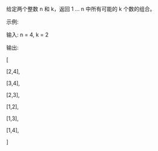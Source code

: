 给定两个整数 n 和 k，返回 1 ... n 中所有可能的 k 个数的组合。

示例:

输入: n = 4, k = 2

输出:

[

  [2,4],
  
  [3,4],
  
  [2,3],
  
  [1,2],
  
  [1,3],
  
  [1,4],
  
]
